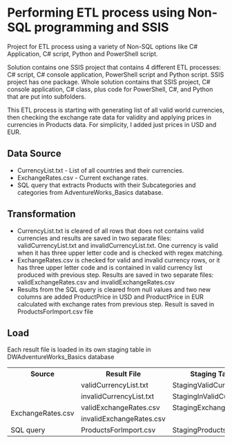 # Performing ETL process using Non-SQL programming and SSIS
<p>Project for ETL process using a variety of Non-SQL options like C# Application, C# script, Python and PowerShell script. </p>
<p>Solution contains one SSIS project that contains 4 different ETL processes: C# script, C# console application, PowerShell script and Python script. SSIS project has one package. Whole solution contains that SSIS project, C# console application, C# class, plus code for PowerShell, C#, and Python that are put into subfolders.</p>
<p>This ETL process is starting with generating list of all valid world currencies, then checking the exchange rate data for validity and applying prices in currencies in Products data. For simplicity, I added just prices in USD and EUR.</p>

## Data Source
<ul>
  <li>CurrencyList.txt - List of all countries and their currencies.</li>
  <li>ExchangeRates.csv - Current exchange rates.</li>
  <li>SQL query that extracts Products with their Subcategories and categories from AdventureWorks_Basics database.</li>
</ul>

## Transformation
<ul>
<li>CurrencyList.txt is cleared of all rows that does not contains valid currencies and results are saved in two separate files: validCurrencyList.txt and invalidCurrencyList.txt. One currency is valid when it has three upper letter code and is checked with regex matching.</li>
<li>ExchangeRates.csv is checked for valid and invalid currency rows, or it has three upper letter code and is contained in valid currency list produced with previous step. Results are saved in two separate files: validExchangeRates.csv and invalidExchangeRates.csv</li>
<li>Results from the SQL query is cleared from null values and two new columns are added ProductPrice in USD and ProductPrice in EUR calculated with exchange rates from previous step. Result is saved in ProductsForImport.csv file</li>
</ul>

## Load
Each result file is loaded in its own staging table in DWAdventureWorks_Basics database
<table style="width:100%">
  <tr>
    <th>Source</th>
    <th>Result File</th>
    <th>Staging Table</th>
  </tr>
  <tr>
    <td rowspan="2"CurrencyList.txt</td>
    <td>validCurrencyList.txt</td>
    <td>StagingValidCurrencies</td>
  </tr>
  <tr>
    <td>invalidCurrencyList.txt</td>
    <td>StagingInValidCurrencies</td>
  </tr>
  <tr>
    <td rowspan="2">ExchangeRates.csv</td>
    <td>validExchangeRates.csv</td>
    <td>StagingExchangeRates</td>
  </tr>
  <tr>
    <td>invalidExchangeRates.csv</td>
    <td></td>
  </tr>
  <tr>
    <td>SQL query</td>
    <td>ProductsForImport.csv</td>
    <td>StagingProducts</td>
  </tr>
</table>
